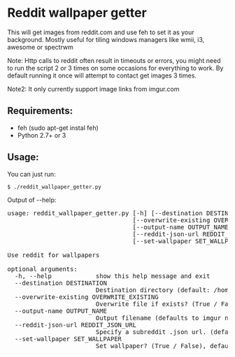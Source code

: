# Reddit wallpaper getter

This will get images from reddit.com and use feh to set it as your background. Mostly useful for tiling windows managers like wmii, i3, awesome or spectrwm

Note: Http calls to reddit often result in timeouts or errors, you might need to run the script 2 or 3 times on some occasions for everything to work. By default running it once will attempt to contact get images 3 times.

Note2: It only currently support image links from imgur.com

## Requirements:

* feh (sudo apt-get instal feh)
* Python 2.7+ or 3

## Usage:

You can just run:

    $ ./reddit_wallpaper_getter.py

Output of --help:

<pre>
usage: reddit_wallpaper_getter.py [-h] [--destination DESTINATION]
                                  [--overwrite-existing OVERWRITE_EXISTING]
                                  [--output-name OUTPUT_NAME]
                                  [--reddit-json-url REDDIT_JSON_URL]
                                  [--set-wallpaper SET_WALLPAPER]

Use reddit for wallpapers

optional arguments:
  -h, --help            show this help message and exit
  --destination DESTINATION
                        Destination directory (default: /home/b/.r_wallpapers)
  --overwrite-existing OVERWRITE_EXISTING
                        Overwrite file if exists? (True / False), default is False
  --output-name OUTPUT_NAME
                        Output filename (defaults to imgur name)
  --reddit-json-url REDDIT_JSON_URL
                        Specify a subreddit .json url. (default http://www.reddit.com/r/wallpapers/top.json?sort=top&t=day)
  --set-wallpaper SET_WALLPAPER
                        Set wallpaper? (True / False), default is True
</pre>